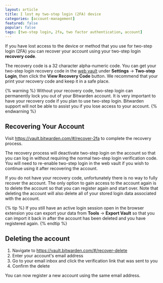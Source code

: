 ```yaml
---
layout: article
title: I lost my two-step login (2FA) device
categories: [account-management]
featured: false
popular: false
tags: [two-step login, 2fa, two factor authentication, account]
---
```


If you have lost access to the device or method that you use for two-step login (2FA) you can recover your account using your two-step login **recovery code**.

The recovery code is a 32 character alpha-numeric code. You can get your two-step login recovery code in the [web vault](https://vault.bitwarden.com) under **Settings** &rarr; **Two-step Login**, then click the **View Recovery Code** button. We recommend that your print your recovery code and keep it in a safe place.

{% warning %}
Without your recovery code, two-step login can permanently lock you out of your Bitwarden account. It is very important to have your recovery code if you plan to use two-step login. Bitwarden support will not be able to assist you if you lose access to your account.
{% endwarning %}

## Recovering Your Account

Visit <https://vault.bitwarden.com/#/recover-2fa> to complete the recovery process.

The recovery process will deactivate two-step login on the account so that you can log in without requiring the normal two-step login verification code. You will need to re-enable two-step login in the web vault if you wish to continue using it after recovering the account.

If you do not have your recovery code, unfortunately there is no way to fully recover the account. The only option to gain access to the account again is to delete the account so that you can register again and start over. Note that deleting the account will also delete all of your stored login data associated with the account.

{% tip %}
If you still have an active login session open in the browser extension you can export your data from **Tools** &rarr; **Export Vault** so that you can import it back in after the account has been deleted and you have registered again.
{% endtip %}

## Deleting the account

1. Navigate to <https://vault.bitwarden.com/#/recover-delete>
2. Enter your account's email address
3. Go to your email inbox and click the verification link that was sent to you
4. Confirm the delete

You can now register a new account using the same email address.
